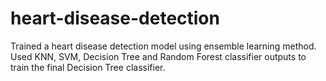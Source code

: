 # heart-disease-detection
Trained a heart disease detection model using ensemble learning method. Used KNN, SVM, Decision Tree and Random Forest classifier outputs to train the final Decision Tree classifier.
